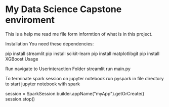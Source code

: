 # My Data Science Capstone enviroment

This is a help me read me file form informtion of what is in this project.

Installation
You need these dependencies:

pip install streamlit
pip install scikit-learn
pip install matplotlibgit
pip install XGBoost
Usage

Run
navigate to Userinteraction Folder
streamlit run main.py

To terminate spark session on jupyter notebook
run pyspark in file directory to start jupyter notebook with spark

session = SparkSession.builder.appName("myApp").getOrCreate()
session.stop()

